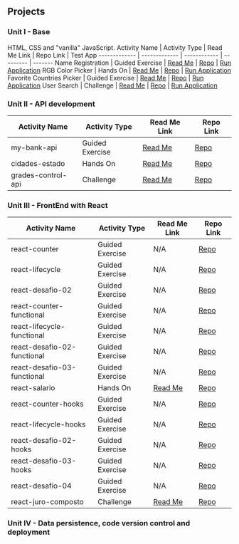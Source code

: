 ## Projects

### Unit I - Base

HTML, CSS and "vanilla" JavaScript.
Activity Name | Activity Type | Read Me Link | Repo Link | Test App
------------- | ------------- | ------------ | --------- | ------- 
Name Registration | Guided Exercise | [Read Me](https://github.com/nathinha/IGTI-fullstack-bootcamp/blob/master/unit01/01_class09guided/readme.MD) | [Repo](https://github.com/nathinha/IGTI-fullstack-bootcamp/blob/master/unit01/01_class09guided) | [Run Application](https://nathinha.github.io/IGTI-fullstack-bootcamp/unit01/01_class09guided)
RGB Color Picker | Hands On | [Read Me](https://github.com/nathinha/IGTI-fullstack-bootcamp/blob/master/unit01/02_handson/readme.MD) | [Repo](https://github.com/nathinha/IGTI-fullstack-bootcamp/blob/master/unit01/02_handson) | [Run Application](https://nathinha.github.io/IGTI-fullstack-bootcamp/unit01/02_handson/)
Favorite Countries Picker | Guided Exercise | [Read Me](https://github.com/nathinha/IGTI-fullstack-bootcamp/blob/master/unit01/03_class17guided/readme.MD) | [Repo](https://github.com/nathinha/IGTI-fullstack-bootcamp/tree/master/unit01/03_class17guided) | [Run Application](https://nathinha.github.io/IGTI-fullstack-bootcamp/unit01/03_class17guided/)
User Search | Challenge | [Read Me](https://github.com/nathinha/IGTI-fullstack-bootcamp/blob/master/unit01/04_challenge/readme.MD) | [Repo](https://github.com/nathinha/IGTI-fullstack-bootcamp/blob/master/unit01/04_challenge) | [Run Application](https://nathinha.github.io/IGTI-fullstack-bootcamp/unit01/04_challenge)

### Unit II - API development
Activity Name | Activity Type | Read Me Link | Repo Link
------------- | ------------- | ------------ | ---------
my-bank-api | Guided Exercise | [Read Me](https://github.com/nathinha/IGTI-fullstack-bootcamp/blob/master/unit02/my-bank-api/readme.MD) | [Repo](https://github.com/nathinha/IGTI-fullstack-bootcamp/blob/master/unit02/my-bank-api)
cidades-estado | Hands On | [Read Me](https://github.com/nathinha/IGTI-fullstack-bootcamp/blob/master/unit02/cidades-estado/readme.MD) | [Repo](https://github.com/nathinha/IGTI-fullstack-bootcamp/blob/master/unit02/cidades-estado)
grades-control-api | Challenge | [Read Me](https://github.com/nathinha/IGTI-fullstack-bootcamp/blob/master/unit02/grades-control-api/readme.md) | [Repo](https://github.com/nathinha/IGTI-fullstack-bootcamp/blob/master/unit02/grades-control-api)

### Unit III - FrontEnd with React
Activity Name | Activity Type | Read Me Link | Repo Link
------------- | ------------- | ------------ | ---------
react-counter | Guided Exercise | N/A | [Repo](https://github.com/nathinha/IGTI-fullstack-bootcamp/tree/master/unit03/react-counter)
react-lifecycle | Guided Exercise | N/A | [Repo](https://github.com/nathinha/IGTI-fullstack-bootcamp/tree/master/unit03/react-lifecycle)
react-desafio-02 | Guided Exercise | N/A | [Repo](https://github.com/nathinha/IGTI-fullstack-bootcamp/tree/master/unit03/react-desafio-02)
react-counter-functional | Guided Exercise | N/A | [Repo](https://github.com/nathinha/IGTI-fullstack-bootcamp/tree/master/unit03/react-counter-functional)
react-lifecycle-functional | Guided Exercise | N/A | [Repo](https://github.com/nathinha/IGTI-fullstack-bootcamp/tree/master/unit03/react-lifecycle-functional)
react-desafio-02-functional | Guided Exercise | N/A | [Repo](https://github.com/nathinha/IGTI-fullstack-bootcamp/tree/master/unit03/react-desafio-02-functional)
react-desafio-03-functional | Guided Exercise | N/A | [Repo](https://github.com/nathinha/IGTI-fullstack-bootcamp/tree/master/unit03/react-desafio-03-functional/frontend)
react-salario | Hands On | [Read Me](https://github.com/nathinha/IGTI-fullstack-bootcamp/blob/master/unit03/react-salario/readme.MD) | [Repo](https://github.com/nathinha/IGTI-fullstack-bootcamp/tree/master/unit03/react-salario)
react-counter-hooks | Guided Exercise | N/A | [Repo](https://github.com/nathinha/IGTI-fullstack-bootcamp/tree/master/unit03/react-counter-hooks)
react-lifecycle-hooks | Guided Exercise | N/A | [Repo](https://github.com/nathinha/IGTI-fullstack-bootcamp/tree/master/unit03/react-lifecycle-hooks)
react-desafio-02-hooks | Guided Exercise | N/A | [Repo](https://github.com/nathinha/IGTI-fullstack-bootcamp/tree/master/unit03/react-desafio-02-hooks)
react-desafio-03-hooks | Guided Exercise | N/A | [Repo](https://github.com/nathinha/IGTI-fullstack-bootcamp/tree/master/unit03/react-desafio-03-hooks/frontend)
react-desafio-04 | Guided Exercise | N/A | [Repo](https://github.com/nathinha/IGTI-fullstack-bootcamp/tree/master/unit03/react-desafio-04/frontend)
react-juro-composto | Challenge | [Read Me](https://github.com/nathinha/IGTI-fullstack-bootcamp/blob/master/unit03/react-juro-composto/readme.MD) | [Repo](https://github.com/nathinha/IGTI-fullstack-bootcamp/tree/master/unit03/react-juro-composto)

### Unit IV - Data persistence, code version control and deployment
